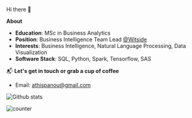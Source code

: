 Hi there 🌸

**About**
 * **Education**: MSc in Business Analytics
 * **Position**: Business Intelligence Team Lead [@Witside](https://witside.com/)
 * **Interests**: Business Intelligence, Natural Language Processing, Data Visualization
 * **Software Stack**: SQL, Python, Spark, Tensorflow, SAS

 📬 **Let's get in touch or grab a cup of coffee**

<!-- - LinkedIn: [Athina Spanou](https://www.linkedin.com/in/athinaspanou/)-->
- Email: [athispanou@gmail.com](athispanou@gmail.com)

![Github stats](https://github-readme-stats.vercel.app/api?username=AthinaSpanou)

![counter](https://enfmvfjx5whcybi.m.pipedream.net)
